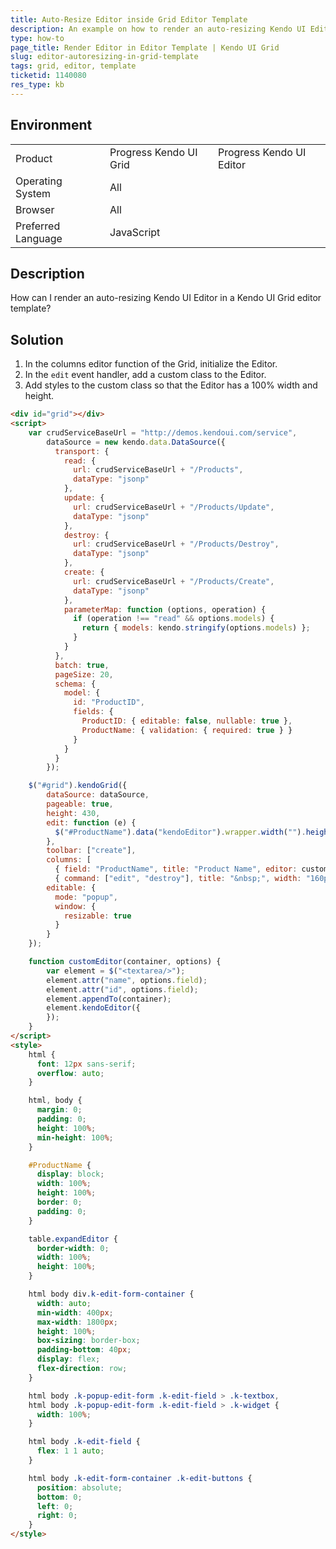 ```yaml
---
title: Auto-Resize Editor inside Grid Editor Template
description: An example on how to render an auto-resizing Kendo UI Editor in a Kendo UI Grid editor template.
type: how-to
page_title: Render Editor in Editor Template | Kendo UI Grid
slug: editor-autoresizing-in-grid-template
tags: grid, editor, template
ticketid: 1140080  
res_type: kb
---
```


## Environment

<table>
 <tr>
  <td>Product</td>
  <td>Progress Kendo UI Grid</td>
  <td>Progress Kendo UI Editor</td>
 </tr>
 <tr>
  <td>Operating System</td>
  <td>All</td>
 </tr>
 <tr>
  <td>Browser</td>
  <td>All</td>
 </tr>
 <tr>
  <td>Preferred Language</td>
  <td>JavaScript</td>
 </tr>
</table>

## Description

How can I render an auto-resizing Kendo UI Editor in a Kendo UI Grid editor template?

## Solution

1. In the columns editor function of the Grid, initialize the Editor.
1. In the `edit` event handler, add a custom class to the Editor.
1. Add styles to the custom class so that the Editor has a 100% width and height.

```html
<div id="grid"></div>
<script>
    var crudServiceBaseUrl = "http://demos.kendoui.com/service",
        dataSource = new kendo.data.DataSource({
          transport: {
            read: {
              url: crudServiceBaseUrl + "/Products",
              dataType: "jsonp"
            },
            update: {
              url: crudServiceBaseUrl + "/Products/Update",
              dataType: "jsonp"
            },
            destroy: {
              url: crudServiceBaseUrl + "/Products/Destroy",
              dataType: "jsonp"
            },
            create: {
              url: crudServiceBaseUrl + "/Products/Create",
              dataType: "jsonp"
            },
            parameterMap: function (options, operation) {
              if (operation !== "read" && options.models) {
                return { models: kendo.stringify(options.models) };
              }
            }
          },
          batch: true,
          pageSize: 20,
          schema: {
            model: {
              id: "ProductID",
              fields: {
                ProductID: { editable: false, nullable: true },
                ProductName: { validation: { required: true } }
              }
            }
          }
        });

    $("#grid").kendoGrid({
        dataSource: dataSource,
        pageable: true,
        height: 430,
        edit: function (e) {
          $("#ProductName").data("kendoEditor").wrapper.width("").height("").addClass("expandEditor");
        },
        toolbar: ["create"],
        columns: [
          { field: "ProductName", title: "Product Name", editor: customEditor },
          { command: ["edit", "destroy"], title: "&nbsp;", width: "160px" }],
        editable: {
          mode: "popup",
          window: {
            resizable: true
          }
        }
    });

    function customEditor(container, options) {
        var element = $("<textarea/>");
        element.attr("name", options.field);
        element.attr("id", options.field);
        element.appendTo(container);
        element.kendoEditor({
        });
    }
</script>
<style>
    html {
      font: 12px sans-serif;
      overflow: auto;
    }

    html, body {
      margin: 0;
      padding: 0;
      height: 100%;
      min-height: 100%;
    }

    #ProductName {
      display: block;
      width: 100%;
      height: 100%;
      border: 0;
      padding: 0;
    }

    table.expandEditor {
      border-width: 0;
      width: 100%;
      height: 100%;
    }

    html body div.k-edit-form-container {
      width: auto;
      min-width: 400px;
      max-width: 1800px;
      height: 100%;
      box-sizing: border-box;
      padding-bottom: 40px;
      display: flex;
      flex-direction: row;
    }

    html body .k-popup-edit-form .k-edit-field > .k-textbox,
    html body .k-popup-edit-form .k-edit-field > .k-widget {
      width: 100%;
    }

    html body .k-edit-field {
      flex: 1 1 auto;
    }

    html body .k-edit-form-container .k-edit-buttons {
      position: absolute;
      bottom: 0;
      left: 0;
      right: 0;
    }
</style>
```
